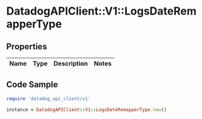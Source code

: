 # DatadogAPIClient::V1::LogsDateRemapperType

## Properties

| Name | Type | Description | Notes |
| ---- | ---- | ----------- | ----- |

## Code Sample

```ruby
require 'datadog_api_client/v1'

instance = DatadogAPIClient::V1::LogsDateRemapperType.new()
```

